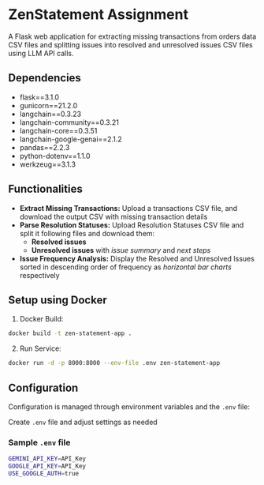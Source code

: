 # ZenStatement Assignment

A Flask web application for extracting missing transactions from orders data CSV files and splitting issues into resolved and unresolved issues CSV files using LLM API calls.

## Dependencies
- flask==3.1.0
- gunicorn==21.2.0
- langchain==0.3.23
- langchain-community==0.3.21
- langchain-core==0.3.51
- langchain-google-genai==2.1.2
- pandas==2.2.3
- python-dotenv==1.1.0
- werkzeug==3.1.3

## Functionalities

- **Extract Missing Transactions:** Upload a transactions CSV file, and download the output CSV with missing transaction details
- **Parse Resolution Statuses:** Upload Resolution Statuses CSV file and split it following files and download them:
    - **Resolved issues**
    - **Unresolved issues** with *issue summary* and *next steps*
- **Issue Frequency Analysis:** Display the Resolved and Unresolved Issues sorted in descending order of frequency as *horizontal bar charts* respectively

## Setup using Docker

1. Docker Build:

```bash
docker build -t zen-statement-app .
```

2. Run Service:

```bash
docker run -d -p 8000:8000 --env-file .env zen-statement-app
```

## Configuration

Configuration is managed through environment variables and the `.env` file:

Create `.env` file and adjust settings as needed

### Sample `.env` file

```bash
GEMINI_API_KEY=API_Key
GOOGLE_API_KEY=API_Key
USE_GOOGLE_AUTH=true
```